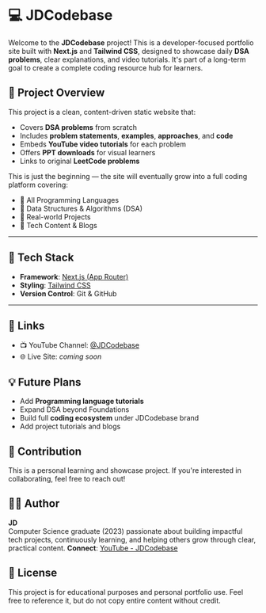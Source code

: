 # 💻 JDCodebase

Welcome to the **JDCodebase** project! This is a developer-focused portfolio site built with **Next.js** and **Tailwind CSS**, designed to showcase daily **DSA problems**, clear explanations, and video tutorials. It's part of a long-term goal to create a complete coding resource hub for learners.

## 🚀 Project Overview

This project is a clean, content-driven static website that:

- Covers **DSA problems** from scratch
- Includes **problem statements**, **examples**, **approaches**, and **code**
- Embeds **YouTube video tutorials** for each problem
- Offers **PPT downloads** for visual learners
- Links to original **LeetCode problems**

This is just the beginning — the site will eventually grow into a full coding platform covering:

- 🔹 All Programming Languages
- 🔹 Data Structures & Algorithms (DSA)
- 🔹 Real-world Projects
- 🔹 Tech Content & Blogs

---

## 🧱 Tech Stack

- **Framework**: [Next.js (App Router)](https://nextjs.org/docs)
- **Styling**: [Tailwind CSS](https://tailwindcss.com/)
- **Version Control**: Git & GitHub

---

## 🔗 Links

- 📺 YouTube Channel: [@JDCodebase](https://www.youtube.com/@JDCodebase)
- 🌐 Live Site: _coming soon_

## 💡 Future Plans

- Add **Programming language tutorials**
- Expand DSA beyond Foundations
- Build full **coding ecosystem** under JDCodebase brand
- Add project tutorials and blogs

## 🙌 Contribution

This is a personal learning and showcase project. If you're interested in collaborating, feel free to reach out!

## 🧑‍💻 Author

**JD**  
Computer Science graduate (2023) passionate about building impactful tech projects, continuously learning, and helping others grow through clear, practical content.
**Connect**: [YouTube - JDCodebase](https://www.youtube.com/@JDCodebase)

## 📜 License

This project is for educational purposes and personal portfolio use. Feel free to reference it, but do not copy entire content without credit.
